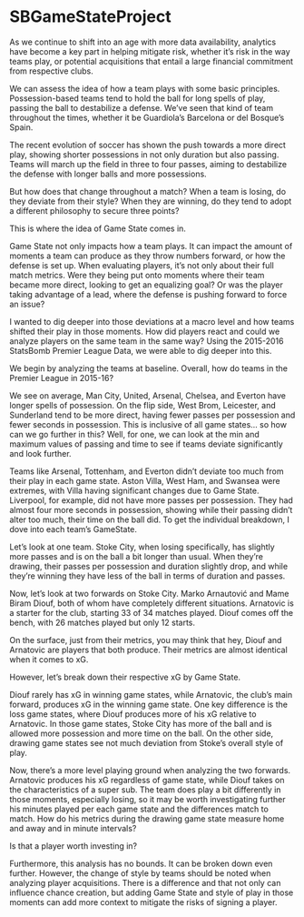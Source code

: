 # SBGameStateProject

As we continue to shift into an age with more data availability, analytics have become a key part in helping mitigate risk, whether it’s risk in the way teams play, or potential acquisitions that entail a large financial commitment from respective clubs. 

We can assess the idea of how a team plays with some basic principles. Possession-based teams tend to hold the ball for long spells of play, passing the ball to destabilize a defense. We’ve seen that kind of team throughout the times, whether it be Guardiola’s Barcelona or del Bosque’s Spain.

The recent evolution of soccer has shown the push towards a more direct play, showing shorter possessions in not only duration but also passing. Teams will march up the field in three to four passes, aiming to destabilize the defense with longer balls and more possessions. 

But how does that change throughout a match? When a team is losing, do they deviate from their style? When they are winning, do they tend to adopt a different philosophy to secure three points? 

This is where the idea of Game State comes in.

Game State not only impacts how a team plays. It can impact the amount of moments a team can produce as they throw numbers forward, or how the defense is set up. When evaluating players, it’s not only about their full match metrics. Were they being put onto moments where their team became more direct, looking to get an equalizing goal? Or was the player taking advantage of a lead, where the defense is pushing forward to force an issue?

I wanted to dig deeper into those deviations at a macro level and how teams shifted their play in those moments. How did players react and could we analyze players on the same team in the same way? Using the 2015-2016 StatsBomb Premier League Data, we were able to dig deeper into this.

We begin by analyzing the teams at baseline. Overall, how do teams in the Premier League in 2015-16?



We see on average, Man City, United, Arsenal, Chelsea, and Everton have longer spells of possession. On the flip side, West Brom, Leicester, and Sunderland tend to be more direct, having fewer passes per possession and fewer seconds in possession. This is inclusive of all game states… so how can we go further in this? Well, for one, we can look at the min and maximum values of passing and time to see if teams deviate significantly and look further.



Teams like Arsenal, Tottenham, and Everton didn’t deviate too much from their play in each game state. Aston Villa, West Ham, and Swansea were extremes, with Villa having significant changes due to Game State. Liverpool, for example, did not have more passes per possession. They had almost four more seconds in possession, showing while their passing didn’t alter too much, their time on the ball did. To get the individual breakdown, I dove into each team’s GameState.



Let’s look at one team. Stoke City, when losing specifically, has slightly more passes and is on the ball a bit longer than usual. When they’re drawing, their passes per possession and duration slightly drop, and while they’re winning they have less of the ball in terms of duration and passes. 

Now, let’s look at two forwards on Stoke City. Marko Arnautović and Mame Biram Diouf, both of whom have completely different situations. Arnatovic is a starter for the club, starting 33 of 34 matches played. Diouf comes off the bench, with 26 matches played but only 12 starts. 

On the surface, just from their metrics, you may think that hey, Diouf and Arnatovic are players that both produce. Their metrics are almost identical when it comes to xG.



However, let’s break down their respective xG by Game State.


Diouf rarely has xG in winning game states, while Arnatovic, the club’s main forward, produces xG in the winning game state. One key difference is the loss game states, where Diouf produces more of his xG relative to Arnatovic. In those game states, Stoke City has more of the ball and is allowed more possession and more time on the ball. On the other side, drawing game states see not much deviation from Stoke’s overall style of play. 

Now, there’s a more level playing ground when analyzing the two forwards. Arnatovic produces his xG regardless of game state, while Diouf takes on the characteristics of a super sub. The team does play a bit differently in those moments, especially losing, so it may be worth investigating further his minutes played per each game state and the differences match to match. How do his metrics during the drawing game state measure home and away and in minute intervals?

Is that a player worth investing in? 

Furthermore, this analysis has no bounds. It can be broken down even further. However, the change of style by teams should be noted when analyzing player acquisitions. There is a difference and that not only can influence chance creation, but adding Game State and style of play in those moments can add more context to mitigate the risks of signing a player.


